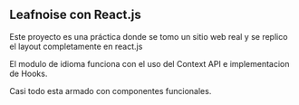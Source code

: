 ## Leafnoise con React.js

Este proyecto es una práctica donde se tomo un sitio web real y se replico
el layout completamente en react.js

El modulo de idioma funciona con el uso del Context API e implementacion de Hooks.

Casi todo esta armado con componentes funcionales.